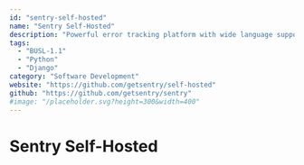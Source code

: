 ```yaml
---
id: "sentry-self-hosted"
name: "Sentry Self-Hosted"
description: "Powerful error tracking platform with wide language support and a robust API."
tags:
  - "BUSL-1.1"
  - "Python"
  - "Django"
category: "Software Development"
website: "https://github.com/getsentry/self-hosted"
github: "https://github.com/getsentry/sentry"
#image: "/placeholder.svg?height=300&width=400"
---
```


# Sentry Self-Hosted
